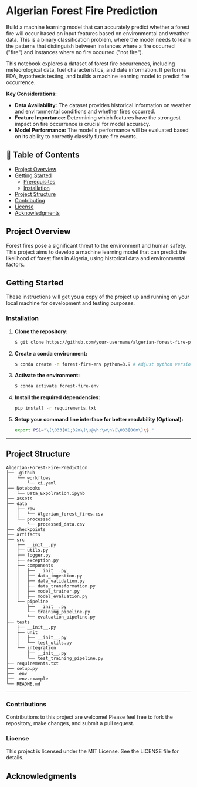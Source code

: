 # Algerian Forest Fire Prediction

Build a machine learning model that can accurately predict whether a forest fire will occur based on input features based on environmental and weather data. This is a binary classification problem, where the model needs to learn the patterns that distinguish between instances where a fire occurred ("fire") and instances where no fire occurred ("not fire").


This notebook explores a dataset of forest fire occurrences, including meteorological data, fuel characteristics, and date information. It performs EDA, hypothesis testing, and builds a machine learning model to predict fire occurrence.

**Key Considerations:**

* **Data Availability:** The dataset provides historical information on weather and environmental conditions and whether fires occurred.
* **Feature Importance:**  Determining which features have the strongest impact on fire occurrence is crucial for model accuracy.
* **Model Performance:**  The model's performance will be evaluated based on its ability to correctly classify future fire events.


## 🚩 Table of Contents

- [Project Overview](#-project-overview)
- [Getting Started](#-getting-started)
    - [Prerequisites](#-prerequisites)
    - [Installation](#-installtion)
- [Project Structure](#-project-structure)
- [Contributing](#-contributions)
- [License](#-license)
- [Acknowledgments](#-acknowledgments)

## Project Overview

Forest fires pose a significant threat to the environment and human safety. This project aims to develop a machine learning model that can predict the likelihood of forest fires in Algeria, using historical data and environmental factors.

<!-- ### Data

The dataset used in this project is sourced from [source of dataset] and consists of [brief description of the dataset, including features]. 

### Model

We implemented [mention the machine learning model used] for predicting forest fire probability. The model was trained and evaluated using [mention training and evaluation metrics]. -->

## Getting Started
These instructions will get you a copy of the project up and running on your local machine for development and testing purposes.


### Installation

1. **Clone the repository:**
    ```bash
    $ git clone https://github.com/your-username/algerian-forest-fire-prediction.git
    ```
2. **Create a conda environment:**
    ```bash
    $ conda create -n forest-fire-env python=3.9 # Adjust python version as needed
    ```
3. **Activate the environment:**
    ```bash
    $ conda activate forest-fire-env
    ```
4. **Install the required dependencies:**
   ```bash
   pip install -r requirements.txt
   ```
5. **Setup your command line interface for better readability (Optional):**
   ```bash
   export PS1="\[\033[01;32m\]\u@\h:\w\n\[\033[00m\]\$ "
   ```

---

## Project Structure

```
Algerian-Forest-Fire-Prediction
├── .github
│   └── workflows
│       └── ci.yaml
├── Notebooks
│   └── Data_Expolration.ipynb
├── assets
├── data
│   ├── raw
│   │   └── Algerian_forest_fires.csv
│   └── processed
│       └── processed_data.csv
├── checkpoints
├── artifacts
├── src
│   ├── __init__.py
│   ├── utils.py
│   ├── logger.py
│   ├── exception.py
│   ├── components
│   │   ├── __init__.py
│   │   ├── data_ingestion.py
│   │   ├── data_validation.py
│   │   ├── data_transformation.py
│   │   ├── model_trainer.py
│   │   ├── model_evaluation.py
│   └── pipeline
│       ├── __init__.py
│       └── training_pipeline.py
│       └── evaluation_pipeline.py
├── tests
│   ├── __init__.py
│   ├── unit
│   │   ├── __init__.py
│   │   └── test_utils.py
│   └── integration
│       ├── __init__.py
│       └── test_training_pipeline.py
├── requirements.txt
├── setup.py
├── .env
├── .env.example
└── README.md

```

---

### Contributions

Contributions to this project are welcome! Please feel free to fork the repository, make changes, and submit a pull request.

### License

This project is licensed under the MIT License. See the LICENSE file for details.

## Acknowledgments

<!-- - [Dataset Source] - For providing the Algerian forest fire dataset.
- [Library Name] - For providing the machine learning library used. -->
```

